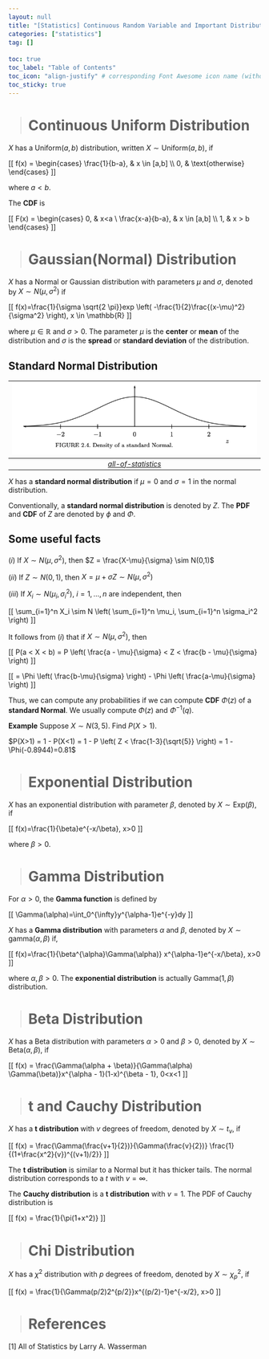 ```yaml
---
layout: null
title: "[Statistics] Continuous Random Variable and Important Distributions"
categories: ["statistics"]
tag: []

toc: true
toc_label: "Table of Contents"
toc_icon: "align-justify" # corresponding Font Awesome icon name (without fa prefix)
toc_sticky: true
---
```


> # Continuous Uniform Distribution

$X$ has a $\text{Uniform}(a,b)$ distribution, written $X \sim \text{Uniform}(a,b)$, if

\[[
f(x) =
\begin{cases}
\frac{1}{b-a}, & x \in [a,b] \\\ 0, & \text{otherwise}
\end{cases}
\]]

where $a<b$.

The **CDF** is

\[[
F(x) =
\begin{cases}
0, & x<a \\
\frac{x-a}{b-a}, & x \in [a,b] \\\ 1, & x > b
\end{cases}
\]]

> # Gaussian(Normal) Distribution

$X$ has a Normal or Gaussian distribution with parameters $\mu$ and $\sigma$, denoted by $X \sim N(\mu, \sigma^2)$ if

\[[ f(x)=\frac{1}{\sigma \sqrt{2 \pi}}exp \left( -\frac{1}{2}\frac{(x-\mu)^2}{\sigma^2} \right), x \in \mathbb{R} \]]

where $\mu \in \mathbb{R}$ and $\sigma > 0$. The parameter $\mu$ is the **center** or **mean** of the distribution and $\sigma$ is the **spread** or **standard deviation** of the distribution.

## Standard Normal Distribution

|           ![joint](../../../assets/images/MATH/statistics/ch2_1.png)            |
| :-----------------------------------------------------------------------------: |
| _[all-of-statistics](https://link.springer.com/book/10.1007/978-0-387-21736-9)_ |

$X$ has a **standard normal distribution** if $\mu=0$ and $\sigma=1$ in the normal distribution.

Conventionally, a **standard normal distribution** is denoted by $Z$. The **PDF** and **CDF** of $Z$ are denoted by $\phi$ and $\Phi$.

## Some useful facts

$(i)$ If $X \sim N(\mu, \sigma^2)$, then $Z = \frac{X-\mu}{\sigma} \sim N(0,1)$

$(ii)$ If $Z \sim N(0,1)$, then $X = \mu + \sigma Z \sim N(\mu, \sigma^2)$

$(iii)$ If $X_i \sim N(\mu_i, \sigma_i^2)$, $i=1,...,n$ are independent, then

\[[ \sum_{i=1}^n X_i \sim N \left( \sum_{i=1}^n \mu_i, \sum_{i=1}^n \sigma_i^2 \right) \]]

It follows from $(i)$ that if $X \sim N(\mu, \sigma^2)$, then

\[[ P(a < X < b) = P \left( \frac{a - \mu}{\sigma} < Z < \frac{b - \mu}{\sigma} \right) \]]

\[[ = \Phi \left( \frac{b-\mu}{\sigma} \right) - \Phi \left( \frac{a-\mu}{\sigma} \right) \]]

Thus, we can compute any probabilities if we can compute **CDF** $\Phi(z)$ of a **standard Normal**. We usually compute $\Phi(z)$ and $\Phi^{-1}(q)$.

**Example** Suppose $X \sim N(3,5)$. Find $P(X>1)$.

$P(X>1) = 1 - P(X<1) = 1 - P \left( Z < \frac{1-3}{\sqrt{5}} \right) = 1 - \Phi(-0.8944)=0.81$

> # Exponential Distribution

$X$ has an exponential distribution with parameter $\beta$, denoted by $X \sim \text{Exp}(\beta)$, if

\[[ f(x)=\frac{1}{\beta}e^{-x/\beta}, x>0 \]]

where $\beta > 0$.

> # Gamma Distribution

For $\alpha > 0$, the **Gamma function** is defined by

\[[ \Gamma(\alpha)=\int_0^{\infty}y^{\alpha-1}e^{-y}dy \]]

$X$ has a **Gamma distribution** with parameters $\alpha$ and $\beta$, denoted by $X \sim \text{gamma}(\alpha, \beta)$ if,

\[[ f(x)=\frac{1}{\beta^{\alpha}\Gamma(\alpha)} x^{\alpha-1}e^{-x/\beta}, x>0 \]]

where $\alpha, \beta > 0$. The **exponential distribution** is actually $\text{Gamma}(1,\beta)$ distribution.

> # Beta Distribution

$X$ has a Beta distribution with parameters $\alpha>0$ and $\beta>0$, denoted by $X \sim \text{Beta}(\alpha, \beta)$, if

\[[ f(x) = \frac{\Gamma(\alpha + \beta)}{\Gamma(\alpha) \Gamma(\beta)}x^{\alpha - 1}(1-x)^{\beta - 1}, 0<x<1 \]]

> # t and Cauchy Distribution

$X$ has a **t distribution** with $v$ degrees of freedom, denoted by $X \sim t_v$, if

\[[ f(x) = \frac{\Gamma(\frac{v+1}{2})}{\Gamma(\frac{v}{2})} \frac{1}{(1+\frac{x^2}{v})^{(v+1)/2}} \]]

The **t distribution** is similar to a Normal but it has thicker tails. The normal distribution corresponds to a $t$ with $v=\infty$.

The **Cauchy distribution** is a **t distribution** with $v=1$. The PDF of Cauchy distribution is

\[[ f(x) = \frac{1}{\pi(1+x^2)} \]]

> # Chi Distribution

$X$ has a $\chi^2$ distribution with $p$ degrees of freedom, denoted by $X \sim \chi_p^2$, if

\[[ f(x) = \frac{1}{\Gamma(p/2)2^{p/2}}x^{(p/2)-1}e^{-x/2}, x>0 \]]

> # References

[1] All of Statistics by Larry A. Wasserman
